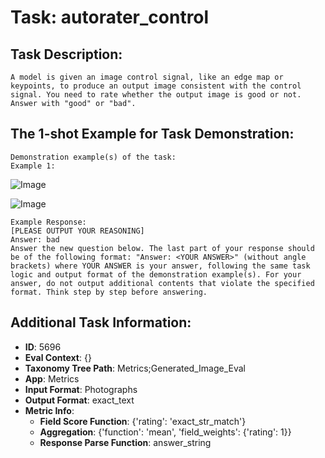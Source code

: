 # Task: autorater_control

## Task Description:

```
A model is given an image control signal, like an edge map or keypoints, to produce an output image consistent with the control signal. You need to rate whether the output image is good or not. Answer with "good" or "bad".
```

## The 1-shot Example for Task Demonstration:

```
Demonstration example(s) of the task:
Example 1:
```

![Image](input_1.png)

![Image](output_1.png)

```
Example Response:
[PLEASE OUTPUT YOUR REASONING]
Answer: bad
Answer the new question below. The last part of your response should be of the following format: "Answer: <YOUR ANSWER>" (without angle brackets) where YOUR ANSWER is your answer, following the same task logic and output format of the demonstration example(s). For your answer, do not output additional contents that violate the specified format. Think step by step before answering.
```

## Additional Task Information:

- **ID**: 5696
- **Eval Context**: {}
- **Taxonomy Tree Path**: Metrics;Generated_Image_Eval
- **App**: Metrics
- **Input Format**: Photographs
- **Output Format**: exact_text
- **Metric Info**:
  - **Field Score Function**: {'rating': 'exact_str_match'}
  - **Aggregation**: {'function': 'mean', 'field_weights': {'rating': 1}}
  - **Response Parse Function**: answer_string
